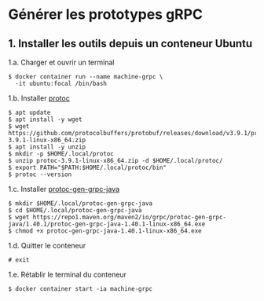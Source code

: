 # Générer les prototypes gRPC

## 1. Installer les outils depuis un conteneur Ubuntu

1.a. Charger et ouvrir un terminal

```shell
$ docker container run --name machine-grpc \
  -it ubuntu:focal /bin/bash
```

1.b. Installer [protoc](https://github.com/protocolbuffers/protobuf/releases/tag/v3.9.1)

```shell
$ apt update
$ apt install -y wget
$ wget https://github.com/protocolbuffers/protobuf/releases/download/v3.9.1/protoc-3.9.1-linux-x86_64.zip
$ apt install -y unzip
$ mkdir -p $HOME/.local/protoc
$ unzip protoc-3.9.1-linux-x86_64.zip -d $HOME/.local/protoc/
$ export PATH="$PATH:$HOME/.local/protoc/bin"
$ protoc --version
```

1.c. Installer [protoc-gen-grpc-java](https://repo1.maven.org/maven2/io/grpc/protoc-gen-grpc-java/1.40.1/protoc-gen-grpc-java-1.40.1-linux-x86_64.exe)

```shell
$ mkdir $HOME/.local/protoc-gen-grpc-java
$ cd $HOME/.local/protoc-gen-grpc-java
$ wget https://repo1.maven.org/maven2/io/grpc/protoc-gen-grpc-java/1.40.1/protoc-gen-grpc-java-1.40.1-linux-x86_64.exe
$ chmod +x protoc-gen-grpc-java-1.40.1-linux-x86_64.exe
```

1.d. Quitter le conteneur

```shell
# exit
```

1.e. Rétablir le terminal du conteneur

```shell
$ docker container start -ia machine-grpc
```

